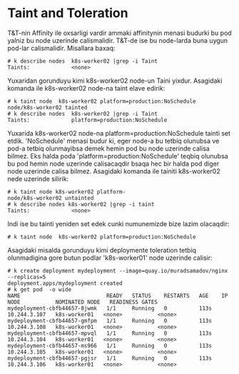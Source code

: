 # Taint and Toleration
T&T-nin Affinity ile oxsarligi vardir ammaki affinitynin menasi budurki bu pod yalniz bu node uzerinde calismalidir. T&T-de ise bu node-larda buna uygun pod-lar calismalidir.  Misallara baxaq:
```
# k describe nodes  k8s-worker02 |grep -i Taint
Taints:             <none>
```
Yuxaridan gorunduyu kimi k8s-worker02 node-un Taini yixdur. Asagidaki komanda ile k8s-worker02 node-na taint elave edirik:
```
# k taint node  k8s-worker02 platform=production:NoSchedule
node/k8s-worker02 tainted
# k describe nodes  k8s-worker02 |grep -i Taint
Taints:             platform=production:NoSchedule
```
Yuxarida k8s-worker02 node-na platform=production:NoSchedule tainti set etdik. 'NoSchedule' menasi budur ki, eger node-a bu tetbiq olunubsa ve pod-a tetbiq olunmayibsa demek hemin pod bu node uzerinde calisa bilmez. Eks halda poda 'platform=production:NoSchedule' teqbiq olunubsa bu pod hemin node uzerinde calisacaqdir bsaqa hec bir halda pod diger node uzerinde calisa bilmez.
Asagidaki komanda ile tainiti k8s-worker02 nede uzerinde silirik:
```
# k taint node k8s-worker02 platform-
node/k8s-worker02 untainted
# k describe nodes k8s-worker02 |grep -i taint
Taints:             <none>
```

Indi ise bu tainti yeniden set edek cunki numunemizde bize lazim olacaqdir:
```
# k taint node  k8s-worker02 platform=production:NoSchedule
```
Asagidaki misalda gorunduyu kimi deploymente toleration tetbiq olunmadigina gore butun podlar 'k8s-worker01' node uzerinde calisir:
```
# k create deployment mydeployment --image=quay.io/muradsamadov/nginx --replicas=5
deployment.apps/mydeployment created
# k get pod  -o wide 
NAME                           READY   STATUS    RESTARTS   AGE    IP             NODE           NOMINATED NODE   READINESS GATES
mydeployment-cbfb44657-8jwmk   1/1     Running   0          113s   10.244.3.107   k8s-worker01   <none>           <none>
mydeployment-cbfb44657-gmfpm   1/1     Running   0          113s   10.244.3.108   k8s-worker01   <none>           <none>
mydeployment-cbfb44657-mpvql   1/1     Running   0          113s   10.244.3.104   k8s-worker01   <none>           <none>
mydeployment-cbfb44657-ms966   1/1     Running   0          113s   10.244.3.105   k8s-worker01   <none>           <none>
mydeployment-cbfb44657-pgjsr   1/1     Running   0          113s   10.244.3.106   k8s-worker01   <none>           <none>
```

